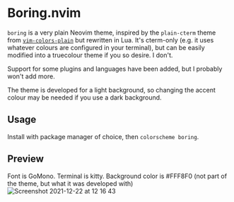 # Boring.nvim

`boring` is a very plain Neovim theme, inspired by the `plain-cterm` theme
from [`vim-colors-plain`](https://github.com/andreypopp/vim-colors-plain)
but rewritten in Lua.
It's cterm-only (e.g. it uses whatever colours are configured in your
terminal), but can be easily modified into a truecolour theme if you
so desire. I don't.

Support for some plugins and languages have been added, but I probably won't
add more.

The theme is developed for a light background, so changing the accent colour
may be needed if you use a dark background.

## Usage

Install with package manager of choice, then `colorscheme boring`.

## Preview

Font is GoMono. Terminal is kitty. Background color is #FFF8F0 (not part of the theme, but what it was developed with)
![Screenshot 2021-12-22 at 12 16 43](https://user-images.githubusercontent.com/42578370/147084778-5213ab35-ec80-41d7-a69e-c105ffbd43c4.png)
